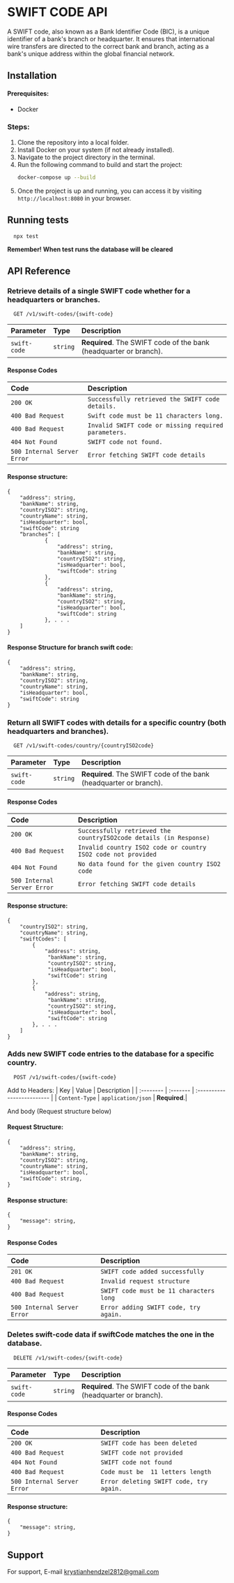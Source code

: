 
# SWIFT CODE API
A SWIFT code, also known as a Bank Identifier Code (BIC), is a unique identifier of a bank's branch or headquarter. It ensures that international wire transfers are directed to the correct bank and branch, acting as a bank's unique address within the global financial network.

## Installation

#### Prerequisites:
- Docker

### Steps:

1. Clone the repository into a local folder.
2. Install Docker on your system (if not already installed).
3. Navigate to the project directory in the terminal.
4. Run the following command to build and start the project:
    ```bash
    docker-compose up --build
    ```
5. Once the project is up and running, you can access it by visiting `http://localhost:8080` in your browser.
   
## Running tests
```
  npx test
```
**Remember! When test runs the database will be cleared**

## API Reference


### Retrieve details of a single SWIFT code whether for a headquarters or branches.
```
  GET /v1/swift-codes/{swift-code}
```

| Parameter | Type     | Description                |
| :-------- | :------- | :------------------------- |
| `swift-code` | `string` | **Required**. The SWIFT code of the bank (headquarter or branch). |

#### Response Codes

| Code     | Description  |
| :-----   | :------------|
| `200 OK` | `Successfully retrieved the SWIFT code details.`|
| `400 Bad Request` | `Swift code must be 11 characters long.`|
| `400 Bad Request` | `Invalid SWIFT code or missing required parameters.`|
| `404 Not Found` | `SWIFT code not found.`|
| `500 Internal Server Error` | `Error fetching SWIFT code details`|

#### Response structure:
```
{
    "address": string,
    "bankName": string,
    "countryISO2": string,
    "countryName": string,
    "isHeadquarter": bool,
    "swiftCode": string
    “branches”: [
            {
                "address": string,
                "bankName": string,
                "countryISO2": string,
                "isHeadquarter": bool,
                "swiftCode": string
            },
            {
                "address": string,
                "bankName": string,
                "countryISO2": string,
                "isHeadquarter": bool,
                "swiftCode": string
            }, . . .
    ]
}
```
#### Response Structure for branch swift code: 
```
{
    "address": string,
    "bankName": string,
    "countryISO2": string,
    "countryName": string,
    "isHeadquarter": bool,
    "swiftCode": string
}
```


### Return all SWIFT codes with details for a specific country (both headquarters and branches).
```
  GET /v1/swift-codes/country/{countryISO2code}
```

| Parameter | Type     | Description                |
| :-------- | :------- | :------------------------- |
| `swift-code` | `string` | **Required**. The SWIFT code of the bank (headquarter or branch). |

#### Response Codes

| Code     | Description  |
| :-----   | :------------|
| `200 OK` | `Successfully retrieved the countryISO2code details (in Response)`|
| `400 Bad Request` | `Invalid country ISO2 code or country ISO2 code not provided`|
| `404 Not Found` | `No data found for the given country ISO2 code`|
| `500 Internal Server Error` | `Error fetching SWIFT code details`|

#### Response structure:
```
{
    "countryISO2": string,
    "countryName": string,
    "swiftCodes": [
        {
            "address": string,
    		 "bankName": string,
    		 "countryISO2": string,
    		 "isHeadquarter": bool,
    		 "swiftCode": string
        },
        {
            "address": string,
    		 "bankName": string,
    		 "countryISO2": string,
    		 "isHeadquarter": bool,
    		 "swiftCode": string
        }, . . .
    ]
}
```


### Adds new SWIFT code entries to the database for a specific country.
```
  POST /v1/swift-codes/{swift-code}
```

Add to Headers:
| Key | Value     | Description                |
| :-------- | :------- | :------------------------- |
| `Content-Type` | `application/json` | **Required**.|

And body (Request structure below)

#### Request Structure:

```
{
    "address": string,
    "bankName": string,
    "countryISO2": string,
    "countryName": string,
    "isHeadquarter": bool,
    "swiftCode": string,
}
```
#### Response structure:
```
{
    "message": string,
}
```
#### Response Codes

| Code     | Description  |
| :-----   | :------------|
| `201 OK` | `SWIFT code added successfully`|
| `400 Bad Request` | `Invalid request structure`|
| `400 Bad Request` | `SWIFT code must be 11 characters long`|
| `500 Internal Server Error` | `Error adding SWIFT code, try again.`|


### Deletes swift-code data if swiftCode matches the one in the database.
```
  DELETE /v1/swift-codes/{swift-code}
```

| Parameter | Type     | Description                |
| :-------- | :------- | :------------------------- |
| `swift-code` | `string` | **Required**. The SWIFT code of the bank (headquarter or branch). |

#### Response Codes

| Code     | Description  |
| :-----   | :------------|
| `200 OK` | `SWIFT code has been deleted`|
| `400 Bad Request` | `SWIFT code not provided`|
| `404 Not Found` | `SWIFT code not found`|
| `400 Bad Request` | `Code must be  11 letters length`|
| `500 Internal Server Error` | `Error deleting SWIFT code, try again.`|

#### Response structure:
```
{
    "message": string,
}
```
## Support

For support, E-mail krystianhendzel2812@gmail.com
